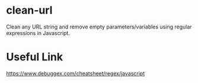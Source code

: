 # clean-url
Clean any URL string and remove empty parameters/variables using regular expressions in Javascript.

# Useful Link
https://www.debuggex.com/cheatsheet/regex/javascript

